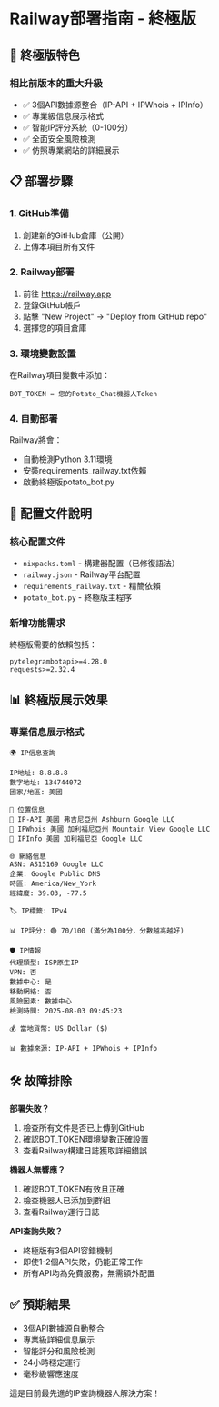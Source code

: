 # Railway部署指南 - 終極版

## 🚀 終極版特色

### 相比前版本的重大升級
- ✅ 3個API數據源整合（IP-API + IPWhois + IPInfo）
- ✅ 專業級信息展示格式
- ✅ 智能IP評分系統（0-100分）
- ✅ 全面安全風險檢測
- ✅ 仿照專業網站的詳細展示

## 📋 部署步驟

### 1. GitHub準備
1. 創建新的GitHub倉庫（公開）
2. 上傳本項目所有文件

### 2. Railway部署
1. 前往 https://railway.app
2. 登錄GitHub帳戶
3. 點擊 "New Project" → "Deploy from GitHub repo"
4. 選擇您的項目倉庫

### 3. 環境變數設置
在Railway項目變數中添加：
```
BOT_TOKEN = 您的Potato_Chat機器人Token
```

### 4. 自動部署
Railway將會：
- 自動檢測Python 3.11環境
- 安裝requirements_railway.txt依賴
- 啟動終極版potato_bot.py

## 🔧 配置文件說明

### 核心配置文件
- `nixpacks.toml` - 構建器配置（已修復語法）
- `railway.json` - Railway平台配置
- `requirements_railway.txt` - 精簡依賴
- `potato_bot.py` - 終極版主程序

### 新增功能需求
終極版需要的依賴包括：
```
pytelegrambotapi>=4.28.0
requests>=2.32.4
```

## 📊 終極版展示效果

### 專業信息展示格式
```
🌍 IP信息查詢

IP地址: 8.8.8.8
數字地址: 134744072
國家/地區: 美國

📍 位置信息
🥇 IP-API 美國 弗吉尼亞州 Ashburn Google LLC
🥈 IPWhois 美國 加利福尼亞州 Mountain View Google LLC
🥉 IPInfo 美國 加利福尼亞 Google LLC

🌐 網絡信息
ASN: AS15169 Google LLC
企業: Google Public DNS
時區: America/New_York
經緯度: 39.03, -77.5

🏷️ IP標籤: IPv4

📊 IP評分: 🟢 70/100 (滿分為100分，分數越高越好)

🛡️ IP情報
代理類型: ISP原生IP
VPN: 否
數據中心: 是
移動網絡: 否
風險因素: 數據中心
檢測時間: 2025-08-03 09:45:23

💰 當地貨幣: US Dollar ($)

📊 數據來源: IP-API + IPWhois + IPInfo
```

## 🛠️ 故障排除

**部署失敗？**
1. 檢查所有文件是否已上傳到GitHub
2. 確認BOT_TOKEN環境變數正確設置
3. 查看Railway構建日誌獲取詳細錯誤

**機器人無響應？**
1. 確認BOT_TOKEN有效且正確
2. 檢查機器人已添加到群組
3. 查看Railway運行日誌

**API查詢失敗？**
- 終極版有3個API容錯機制
- 即使1-2個API失敗，仍能正常工作
- 所有API均為免費服務，無需額外配置

## ✅ 預期結果

- 3個API數據源自動整合
- 專業級詳細信息展示
- 智能評分和風險檢測
- 24小時穩定運行
- 毫秒級響應速度

這是目前最先進的IP查詢機器人解決方案！